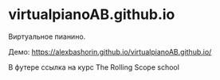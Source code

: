 # virtualpianoAB.github.io

Виртуальное пианино.

Демо: 
https://alexbashorin.github.io/virtualpianoAB.github.io/

В футере ссылка на курс The Rolling Scope school
